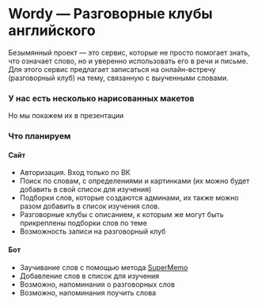 # Wordy — Разговорные клубы английского
Безымянный проект — это сервис, которые не просто помогает знать, что означает слово, но и уверенно использовать его в речи и письме. Для этого сервис предлагает записаться на онлайн-встречу (разговорный клуб) на тему, связанную с выученными словами.
### У нас есть несколько нарисованных макетов
Но мы покажем их в презентации
### Что планируем
#### Сайт
* Авторизация. Вход только по ВК
* Поиск по словам, с определениями и картинками (их можно будет добавить в свой список для изучения)
* Подборки слов, которые создаются админами, их также можно разом добавить в список изучения слов.
* Разговорные клубы с описанием, к которым же могут быть прикреплены подборки слов по теме
* Возможность записи на разговорный клуб
#### Бот
* Заучивание слов с помощью метода [SuperMemo](https://en.wikipedia.org/wiki/SuperMemo)
* Добавление слов в список для изучения
* Возможно, напоминания о разговорных слов
* Возможно, напоминания поучить слова
